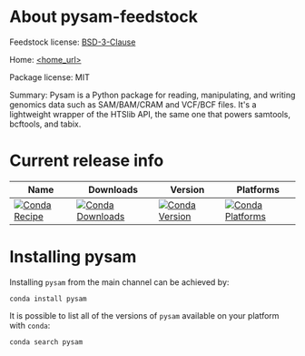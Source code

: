 About pysam-feedstock
=======================

Feedstock license: [BSD-3-Clause](LICENSE)

Home: [<home_url>](https://github.com/pysam-developers/pysam)

Package license: MIT

Summary: Pysam is a Python package for reading, manipulating, and writing genomics data such as SAM/BAM/CRAM and VCF/BCF files. It's a lightweight wrapper of the HTSlib API, the same one that powers samtools, bcftools, and tabix.


Current release info
====================

| Name | Downloads | Version | Platforms |
| --- | --- | --- | --- |
| [![Conda Recipe](https://img.shields.io/badge/recipe-pysam-green.svg)](https://anaconda.org/anaconda/pysam) | [![Conda Downloads](https://img.shields.io/conda/dn/anaconda/pysam.svg)](https://anaconda.org/anaconda/pysam) | [![Conda Version](https://img.shields.io/conda/vn/anaconda/pysam.svg)](https://anaconda.org/anaconda/pysam) | [![Conda Platforms](https://img.shields.io/conda/pn/anaconda/pysam.svg)](https://anaconda.org/anaconda/pysam) |

Installing pysam
==================

Installing `pysam` from the main channel can be achieved by:

```
conda install pysam
```

It is possible to list all of the versions of `pysam` available on your platform with `conda`:

```
conda search pysam
```